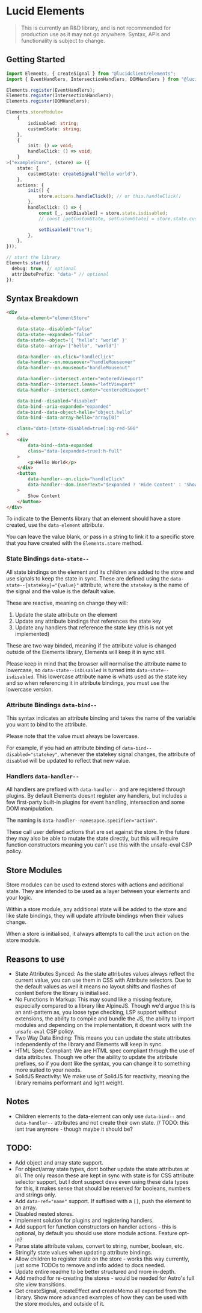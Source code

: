 # Lucid Elements

> This is currently an R&D library, and is not recommended for production use as it may not go anywhere. Syntax, APIs and functionality is subject to change.

## Getting Started

```typescript
import Elements, { createSignal } from "@lucidclient/elements";
import { EventHandlers, IntersectionHandlers, DOMHandlers } from "@lucidclient/elements/plugins";

Elements.register(EventHandlers);
Elements.register(IntersectionHandlers);
Elements.register(DOMHandlers);

Elements.storeModule<
	{
		isdisabled: string;
		customState: string;
	},
	{
		init: () => void;
		handleClick: () => void;
	}
>("exampleStore", (store) => ({
	state: {
		customState: createSignal("hello world"),
	},
	actions: {
		init() {
			store.actions.handleClick(); // or this.handleClick()
		},
		handleClick: () => {
			const [_, setDisabled] = store.state.isdisabled;
			// const [getCustomState, setCustomState] = store.state.customState;

			setDisabled("true");
		},
	},
}));

// start the library
Elements.start({
  debug: true, // optional
  attributePrefix: "data-" // optional
});
```

## Syntax Breakdown

```html
<div
    data-element="elementStore"

    data-state--disabled="false"
    data-state--expanded="false"
    data-state--object='{ "hello": "world" }'
    data-state--array='["hello", "world"]'

    data-handler--on.click="handleClick"
    data-handler--on.mouseover="handleMouseover"
    data-handler--on.mouseout="handleMouseout"

    data-handler--intersect.enter="enteredViewport"
    data-handler--intersect.leave="leftViewport"
    data-handler--intersect.center="centeredViewport"

    data-bind--disabled="disabled"
    data-bind--aria-expanded="expanded"
    data-bind--data-object-hello="object.hello"
    data-bind--data-array-hello="array[0]"

    class="data-[state-disabled=true]:bg-red-500"
>
    <div
        data-bind--data-expanded
        class="data-[expanded=true]:h-full"
    >
        <p>Hello World</p>
    </div>
    <button
        data-handler--on.click="handleClick"
        data-handler--dom.innerText="$expanded ? 'Hide Content' : 'Show Content'"
    >
        Show Content
    </button>
</div>
```
To indicate to the Elements library that an element should have a store created, use the `data-element` attribute.

You can leave the value blank, or pass in a string to link it to a specific store that you have created with the `Elements.store` method.

### State Bindings `data-state--`

All state bindings on the element and its children are added to the store and use signals to keep the state in sync. These are defined using the `data-state--{statekey}="{value}"` attribute, where the `statekey` is the name of the signal and the value is the default value.

These are reactive, meaning on change they will:

1. Update the state attribute on the element
2. Update any attribute bindings that references the state key
3. Update any handlers that reference the state key (this is not yet implemented)

These are two way binded, meaning if the attribute value is changed outside of the Elements library, Elements will keep it in sync still.

Please keep in mind that the browser will normalise the attribute name to lowercase, so `data-state--isDisabled` is turned into `data-state--isdisabled`. This lowercase attribute name is whats used as the state key and so when referencing it in attribute bindings, you must use the lowercase version.

### Attribute Bindings `data-bind--`

This syntax indicates an attribute binding and takes the name of the variable you want to bind to the attribute.

Please note that the value must always be lowercase.

For example, if you had an attribute binding of `data-bind--disabled="statekey"`, whenever the statekey signal changes, the attribute of `disabled` will be updated to reflect that new value.

### Handlers `data-handler--`

All handlers are prefixed with `data-handler--` and are registered through plugins. By default Elements doesnt register any handlers, but includes a few first-party built-in plugins for event handling, intersection and some DOM manipulation.

The naming is `data-handler--namesapce.specifier="action"`.

These call user defined actions that are set against the store. In the future they may also be able to mutate the state directly, but this will require function constructors meaning you can't use this with the unsafe-eval CSP policy.

## Store Modules

Store modules can be used to extend stores with actions and additional state. They are intended to be used as a layer between your elements and your logic.

Within a store module, any additional state will be added to the store and like state bindings, they will update attribute bindings when their values change.

When a store is initialised, it always attempts to call the `init` action on the store module.

## Reasons to use

- State Attributes Synced: As the state attributes values always reflect the current value, you can use them in CSS with Attribute selectors. Due to the default values as well it means no layout shifts and flashes of content before the library is initialised.
- No Functions In Markup: This may sound like a missing feature, especially compared to a library like AlpineJS. Though we'd argue this is an anti-pattern as, you loose type checking, LSP support without extensions, the ability to compile and bundle the JS, the ability to import modules and depending on the implementation, it doesnt work with the `unsafe-eval` CSP policy.
- Two Way Data Binding: This means you can update the state attributes independently of the library and Elements will keep in sync.
- HTML Spec Compliant: We are HTML spec compliant through the use of data attributes. Though we offer the ability to update the attribute prefixes, so if you dont like the syntax, you can change it to something more suited to your needs.
- SolidJS Reactivity: We make use of SolidJS for reactivity, meaning the library remains performant and light weight.

## Notes

- Children elements to the data-element can only use `data-bind--` and `data-handler--` attributes and not create their own state. // TODO: this isnt true anymore - though maybe it should be?

## TODO:

- Add object and array state support.
- For object/array state types, dont bother update the state attributes at all. The only reason these are kept in sync with state is for CSS attribute selector support, but I dont suspect devs even using these data types for this, it makes sense that should be reserved for booleans, numbers and strings only.
- Add `data-ref="name"` support. If suffixed with a `[]`, push the element to an array.
- Disabled nested stores.
- Implement solution for plugins and registering handlers.
- Add support for function constructors on handler actions - this is optional, by default you should use store module actions. Feature opt-in?
- Parse state attribute values, convert to string, number, boolean, etc.
- Stringify state values when updating attribute bindings.
- Allow children to register state on the store - works this way currently, just some TODOs to remove and info added to docs needed.
- Update entire readme to be better structured and more in-depth.
- Add method for re-creating the stores - would be needed for Astro's full site view transitions.
- Get createSignal, createEffect and createMemo all exported from the library. Show more advanced examples of how they can be used with the store modules, and outside of it.
